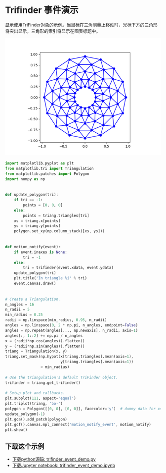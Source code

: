# Trifinder 事件演示

显示使用TriFinder对象的示例。当鼠标在三角测量上移动时，光标下方的三角形将突出显示，三角形的索引将显示在图表标题中。

![Trifinder 事件演示](/static/images/gallery/sphx_glr_trifinder_event_demo_001.png)

```python
import matplotlib.pyplot as plt
from matplotlib.tri import Triangulation
from matplotlib.patches import Polygon
import numpy as np


def update_polygon(tri):
    if tri == -1:
        points = [0, 0, 0]
    else:
        points = triang.triangles[tri]
    xs = triang.x[points]
    ys = triang.y[points]
    polygon.set_xy(np.column_stack([xs, ys]))


def motion_notify(event):
    if event.inaxes is None:
        tri = -1
    else:
        tri = trifinder(event.xdata, event.ydata)
    update_polygon(tri)
    plt.title('In triangle %i' % tri)
    event.canvas.draw()


# Create a Triangulation.
n_angles = 16
n_radii = 5
min_radius = 0.25
radii = np.linspace(min_radius, 0.95, n_radii)
angles = np.linspace(0, 2 * np.pi, n_angles, endpoint=False)
angles = np.repeat(angles[..., np.newaxis], n_radii, axis=1)
angles[:, 1::2] += np.pi / n_angles
x = (radii*np.cos(angles)).flatten()
y = (radii*np.sin(angles)).flatten()
triang = Triangulation(x, y)
triang.set_mask(np.hypot(x[triang.triangles].mean(axis=1),
                         y[triang.triangles].mean(axis=1))
                < min_radius)

# Use the triangulation's default TriFinder object.
trifinder = triang.get_trifinder()

# Setup plot and callbacks.
plt.subplot(111, aspect='equal')
plt.triplot(triang, 'bo-')
polygon = Polygon([[0, 0], [0, 0]], facecolor='y')  # dummy data for xs,ys
update_polygon(-1)
plt.gca().add_patch(polygon)
plt.gcf().canvas.mpl_connect('motion_notify_event', motion_notify)
plt.show()
```

## 下载这个示例
            
- [下载python源码: trifinder_event_demo.py](https://matplotlib.org/_downloads/trifinder_event_demo.py)
- [下载Jupyter notebook: trifinder_event_demo.ipynb](https://matplotlib.org/_downloads/trifinder_event_demo.ipynb)